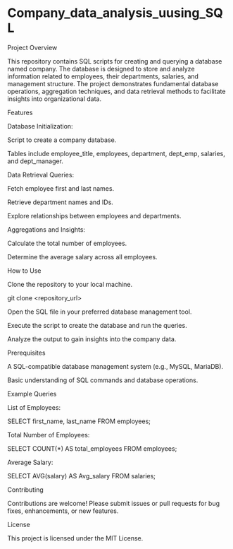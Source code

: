 # Company_data_analysis_uusing_SQL

Project Overview

This repository contains SQL scripts for creating and querying a database named company. The database is designed to store and analyze information related to employees, their departments, salaries, and management structure. The project demonstrates fundamental database operations, aggregation techniques, and data retrieval methods to facilitate insights into organizational data.

Features

Database Initialization:

Script to create a company database.

Tables include employee_title, employees, department, dept_emp, salaries, and dept_manager.

Data Retrieval Queries:

Fetch employee first and last names.

Retrieve department names and IDs.

Explore relationships between employees and departments.

Aggregations and Insights:

Calculate the total number of employees.

Determine the average salary across all employees.

How to Use

Clone the repository to your local machine.

git clone <repository_url>

Open the SQL file in your preferred database management tool.

Execute the script to create the database and run the queries.

Analyze the output to gain insights into the company data.

Prerequisites

A SQL-compatible database management system (e.g., MySQL, MariaDB).

Basic understanding of SQL commands and database operations.

Example Queries

List of Employees:

SELECT first_name, last_name FROM employees;

Total Number of Employees:

SELECT COUNT(*) AS total_employees FROM employees;

Average Salary:

SELECT AVG(salary) AS Avg_salary FROM salaries;

Contributing

Contributions are welcome! Please submit issues or pull requests for bug fixes, enhancements, or new features.

License

This project is licensed under the MIT License.
